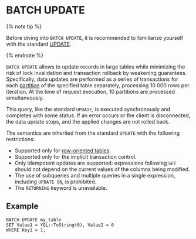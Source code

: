 # BATCH UPDATE

{% note tip %}

Before diving into `BATCH UPDATE`, it is recommended to familiarize yourself with the standard [UPDATE](update.md).

{% endnote %}

`BATCH UPDATE` allows to update records in large tables while minimizing the risk of lock invalidation and transaction rollback by weakening guarantees. Specifically, data updates are performed as a series of transactions for each [partition](../../../concepts/datamodel/table.md#partitioning) of the specified table separately, processing 10 000 rows per iteration. At the time of request execution, 10 partitions are processed simultaneously.

This query, like the standard `UPDATE`, is executed synchronously and completes with some status. If an error occurs or the client is disconnected, the data update stops, and the applied changes are not rolled back.

The semantics are inherited from the standard `UPDATE` with the following restrictions:

* Supported only for [row-oriented tables](../../../concepts/glossary.md#row-oriented-table).
* Supported only for the implicit transaction control.
* Only idempotent updates are supported: expressions following `SET` should not depend on the current values of the columns being modified.
* The use of subqueries and multiple queries in a single expression, including `UPDATE ON`, is prohibited.
* The `RETURNING` keyword is unavailable.

## Example

```yql
BATCH UPDATE my_table
SET Value1 = YQL::ToString(0), Value2 = 0
WHERE Key1 > 1;
```

